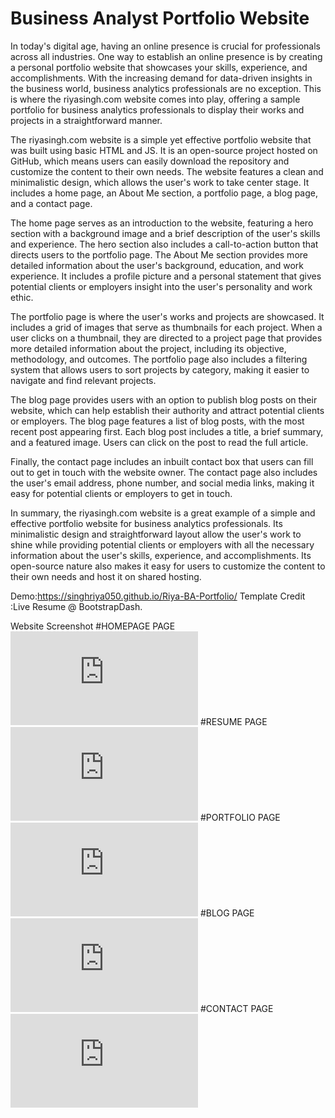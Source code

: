# Business Analyst Portfolio Website
In today's digital age, having an online presence is crucial for professionals across all industries. One way to establish an online presence is by creating a personal portfolio website that showcases your skills, experience, and accomplishments. With the increasing demand for data-driven insights in the business world, business analytics professionals are no exception. This is where the riyasingh.com website comes into play, offering a sample portfolio for business analytics professionals to display their works and projects in a straightforward manner.

The riyasingh.com website is a simple yet effective portfolio website that was built using basic HTML and JS. It is an open-source project hosted on GitHub, which means users can easily download the repository and customize the content to their own needs. The website features a clean and minimalistic design, which allows the user's work to take center stage. It includes a home page, an About Me section, a portfolio page, a blog page, and a contact page.

The home page serves as an introduction to the website, featuring a hero section with a background image and a brief description of the user's skills and experience. The hero section also includes a call-to-action button that directs users to the portfolio page. The About Me section provides more detailed information about the user's background, education, and work experience. It includes a profile picture and a personal statement that gives potential clients or employers insight into the user's personality and work ethic.

The portfolio page is where the user's works and projects are showcased. It includes a grid of images that serve as thumbnails for each project. When a user clicks on a thumbnail, they are directed to a project page that provides more detailed information about the project, including its objective, methodology, and outcomes. The portfolio page also includes a filtering system that allows users to sort projects by category, making it easier to navigate and find relevant projects.

The blog page provides users with an option to publish blog posts on their website, which can help establish their authority and attract potential clients or employers. The blog page features a list of blog posts, with the most recent post appearing first. Each blog post includes a title, a brief summary, and a featured image. Users can click on the post to read the full article.

Finally, the contact page includes an inbuilt contact box that users can fill out to get in touch with the website owner. The contact page also includes the user's email address, phone number, and social media links, making it easy for potential clients or employers to get in touch.

In summary, the riyasingh.com website is a great example of a simple and effective portfolio website for business analytics professionals. Its minimalistic design and straightforward layout allow the user's work to shine while providing potential clients or employers with all the necessary information about the user's skills, experience, and accomplishments. Its open-source nature also makes it easy for users to customize the content to their own needs and host it on shared hosting.

Demo:https://singhriya050.github.io/Riya-BA-Portfolio/
Template Credit :Live Resume @ BootstrapDash.

Website Screenshot 
#HOMEPAGE PAGE
![image](https://github.com/Singhriya050/Riya-BA-Portfolio/assets/index.html)
#RESUME PAGE
![image](https://github.com/Singhriya050/Riya-BA-Portfolio/assets/96283346/resume.html)
#PORTFOLIO PAGE
![image](https://github.com/Singhriya050/Riya-BA-Portfolio/assets/portfolio.html)
#BLOG PAGE
![image](https://github.com/Singhriya050/Riya-BA-Portfolio/assets/blog.html)
#CONTACT PAGE
![image](https://github.com/Singhriya050/Riya-BA-Portfolio/assets/contact.html)

